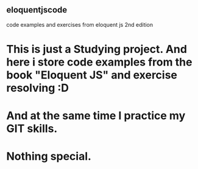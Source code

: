 ## eloquentjscode
code examples and exercises from eloquent js 2nd edition

# This is just a Studying project. And here i store code examples from the book "Eloquent JS" and exercise resolving :D
# And at the same time I practice my GIT skills.
# Nothing special.
